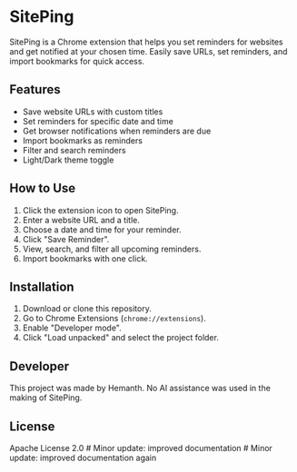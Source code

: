# SitePing

SitePing is a Chrome extension that helps you set reminders for websites and get notified at your chosen time. Easily save URLs, set reminders, and import bookmarks for quick access.

## Features
- Save website URLs with custom titles
- Set reminders for specific date and time
- Get browser notifications when reminders are due
- Import bookmarks as reminders
- Filter and search reminders
- Light/Dark theme toggle

## How to Use
1. Click the extension icon to open SitePing.
2. Enter a website URL and a title.
3. Choose a date and time for your reminder.
4. Click "Save Reminder".
5. View, search, and filter all upcoming reminders.
6. Import bookmarks with one click.

## Installation
1. Download or clone this repository.
2. Go to Chrome Extensions (`chrome://extensions`).
3. Enable "Developer mode".
4. Click "Load unpacked" and select the project folder.

## Developer
This project was made by Hemanth. No AI assistance was used in the making of SitePing.

## License
Apache License 2.0
#   M i n o r   u p d a t e :   i m p r o v e d   d o c u m e n t a t i o n  
 #   M i n o r   u p d a t e :   i m p r o v e d   d o c u m e n t a t i o n   a g a i n  
 